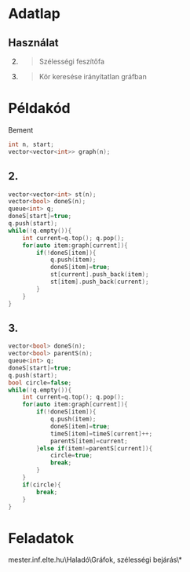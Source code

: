 # Adatlap
## Használat
2. > Szélességi feszítőfa
3. > Kör keresése irányítatlan gráfban
# Példakód
Bement
```c++
int n, start;
vector<vector<int>> graph(n);
```
## 2.
```c++
vector<vector<int> st(n);
vector<bool> doneS(n);
queue<int> q;
doneS[start]=true;
q.push(start);
while(!q.empty()){
	int current=q.top(); q.pop();
	for(auto item:graph[current]){
		if(!doneS[item]){
			q.push(item);
			doneS[item]=true;
			st[current].push_back(item);
			st[item].push_back(current);
		}
	}
}
```
## 3.
```c++
vector<bool> doneS(n);
vector<bool> parentS(n);
queue<int> q;
doneS[start]=true;
q.push(start);
bool circle=false;
while(!q.empty()){
	int current=q.top(); q.pop();
	for(auto item:graph[current]){
		if(!doneS[item]){
			q.push(item);
			doneS[item]=true;
			timeS[item]=timeS[current]++;
			parentS[item]=current;
		}else if(item!=parentS[current]){
			circle=true;
			break;
		}
	}
	if(circle){
		break;
	}
}
```
# Feladatok
mester.inf.elte.hu\Haladó\Gráfok, szélességi bejárás\\*
